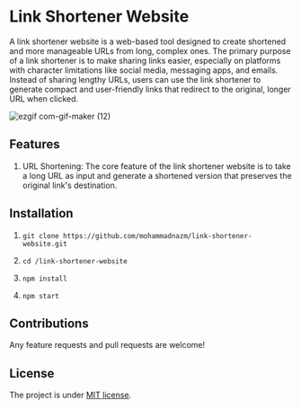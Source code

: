 # Link Shortener Website

A link shortener website is a web-based tool designed to create shortened and more manageable URLs from long, complex ones. The primary purpose of a link shortener is to make sharing links easier, especially on platforms with character limitations like social media, messaging apps, and emails. Instead of sharing lengthy URLs, users can use the link shortener to generate compact and user-friendly links that redirect to the original, longer URL when clicked.

![ezgif com-gif-maker (12)](https://github.com/mohammadnazm/link-shortener-website/assets/63538356/e5a4fd66-77b5-4c0a-85cd-20fa04927d30)

## Features
1. URL Shortening: The core feature of the link shortener website is to take a long URL as input and generate a shortened version that preserves the original link's destination.

## Installation

1. `git clone https://github.com/mohammadnazm/link-shortener-website.git`

2. `cd /link-shortener-website`

3. `npm install`

4. `npm start`

## Contributions

Any feature requests and pull requests are welcome!

## License

The project is under [MIT license](https://choosealicense.com/licenses/mit/).
